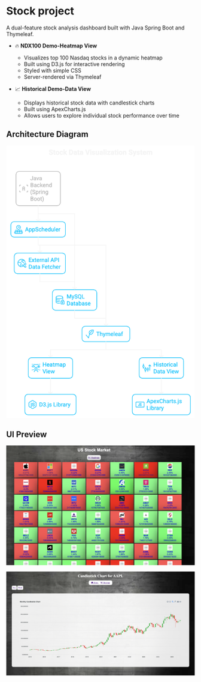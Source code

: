 # Stock project

A dual-feature stock analysis dashboard built with Java Spring Boot and Thymeleaf.

- 🔥 **NDX100 Demo-Heatmap View**
  - Visualizes top 100 Nasdaq stocks in a dynamic heatmap
  - Built using D3.js for interactive rendering
  - Styled with simple CSS
  - Server-rendered via Thymeleaf

- 📈 **Historical Demo-Data View**
  - Displays historical stock data with candlestick charts
  - Built using ApexCharts.js
  - Allows users to explore individual stock performance over time


## Architecture Diagram

![Architecture](images/Stock-System.png)

## UI Preview

<p align="center">
  <img src="images/stockmap-preview.png" alt="System Architecture" />
</p>

<p align="center">
  <img src="images/history-preview.png" alt="System Architecture" />
</p>